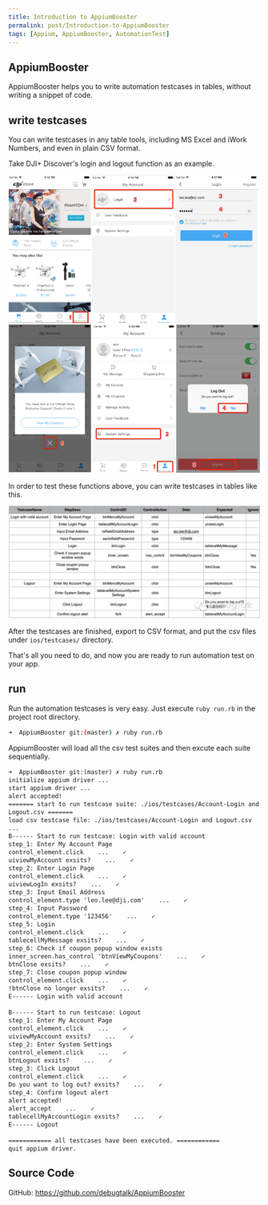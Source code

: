 ```yaml
---
title: Introduction to AppiumBooster
permalink: post/Introduction-to-AppiumBooster
tags: [Appium, AppiumBooster, AutomationTest]
---
```


## AppiumBooster

AppiumBooster helps you to write automation testcases in tables, without writing a snippet of code.

## write testcases

You can write testcases in any table tools, including MS Excel and iWork Numbers, and even in plain CSV format.

Take DJI+ Discover's login and logout function as an example.

![](/images/preview_login_and_logout.png)

In order to test these functions above, you can write testcases in tables like this.

![](/images/testcase_login_and_logout.png)

After the testcases are finished, export to CSV format, and put the csv files under `ios/testcases/` directory.

That's all you need to do, and now you are ready to run automation test on your app.

## run

Run the automation testcases is very easy. Just execute `ruby run.rb` in the project root directory.

```bash
➜  AppiumBooster git:(master) ✗ ruby run.rb
```

AppiumBooster will load all the csv test suites and then excute each suite sequentially.

```
➜  AppiumBooster git:(master) ✗ ruby run.rb
initialize appium driver ...
start appium driver ...
alert accepted!
======= start to run testcase suite: ./ios/testcases/Account-Login and Logout.csv =======
load csv testcase file: ./ios/testcases/Account-Login and Logout.csv ...
B------ Start to run testcase: Login with valid account
step_1: Enter My Account Page
control_element.click    ...    ✓
uiviewMyAccount exsits?    ...    ✓
step_2: Enter Login Page
control_element.click    ...    ✓
uiviewLogIn exsits?    ...    ✓
step_3: Input Email Address
control_element.type 'leo.lee@dji.com'    ...    ✓
step_4: Input Password
control_element.type '123456'    ...    ✓
step_5: Login
control_element.click    ...    ✓
tablecellMyMessage exsits?    ...    ✓
step_6: Check if coupon popup window exists
inner_screen.has_control 'btnViewMyCoupons'    ...    ✓
btnClose exsits?    ...    ✓
step_7: Close coupon popup window
control_element.click    ...    ✓
!btnClose no longer exsits?    ...    ✓
E------ Login with valid account

B------ Start to run testcase: Logout
step_1: Enter My Account Page
control_element.click    ...    ✓
uiviewMyAccount exsits?    ...    ✓
step_2: Enter System Settings
control_element.click    ...    ✓
btnLogout exsits?    ...    ✓
step_3: Click Logout
control_element.click    ...    ✓
Do you want to log out? exsits?    ...    ✓
step_4: Confirm logout alert
alert accepted!
alert_accept    ...    ✓
tablecellMyAccountLogin exsits?    ...    ✓
E------ Logout

============ all testcases have been executed. ============
quit appium driver.
```

## Source Code

GitHub: https://github.com/debugtalk/AppiumBooster
